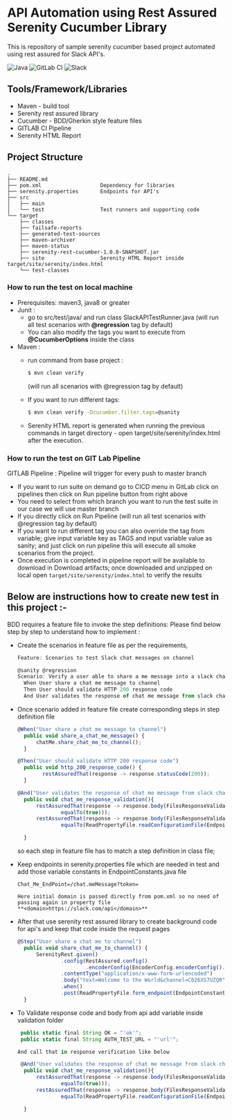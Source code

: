 # API Automation using Rest Assured Serenity Cucumber Library

This is repository of sample serenity cucumber based project automated using rest assured for Slack API's.

<img alt="Java" src="https://img.shields.io/badge/java-%23ED8B00.svg?style=for-the-badge&logo=java&logoColor=white"/> <img alt="GitLab CI" src="https://img.shields.io/badge/GitLabCI-%23181717.svg?style=for-the-badge&logo=gitlab&logoColor=white"/> <img alt="Slack" src="https://img.shields.io/badge/Slack-4A154B?style=for-the-badge&logo=slack&logoColor=white" /> 

## Tools/Framework/Libraries

- Maven - build tool
- Serenity rest assured library
- Cucumber - BDD/Gherkin style feature files
- GITLAB CI Pipeline
- Serenity HTML Report

## Project Structure
```
.
├── README.md
├── pom.xml                   Dependency for libraries
├── serenity.properties       Endpoints for API's
├── src
│   ├── main
│   └── test                  Test runners and supporting code 
└── target
    ├── classes
    ├── failsafe-reports
    ├── generated-test-sources
    ├── maven-archiver
    ├── maven-status
    ├── serenity-rest-cucumber-1.0.0-SNAPSHOT.jar
    ├── site                  Serenity HTML Report inside target/site/serenity/index.html
    └── test-classes

```

### How to run the test on local machine
- Prerequisites: maven3, java8 or greater
- Junit :
  - go to src/test/java/ and run class SlackAPITestRunner.java 
    (will run all test scenarios with **@regression** tag by default)
  - You can also modify the tags you want to execute from **@CucumberOptions** inside the class
- Maven :
  - run command from base project :
    
    ```bash
    $ mvn clean verify
    ```
    
    (will run all scenarios with @regression tag by default)
    
  - If you want to run different tags: 

    ```bash
    $ mvn clean verify -Dcucumber.filter.tags=@sanity
    ```
    
  - Serenity HTML report is generated when running the previous commands in target directory - open target/site/serenity/index.html after the execution.

### How to run the test on GIT Lab Pipeline
 GITLAB Pipeline :
   Pipeline will trigger for every push to master branch
  - If you want to run suite on demand go to CICD menu in 
    GitLab click on pipelines then click on Run pipeline button from right above
  - You need to select from which branch you want to run the test suite in our case we will use master branch
  - If you directly click on Run Pipeline (will run all test scenarios with @regression tag by default)
  - If you want to run different tag you can also override the tag from variable; give input variable key as TAGS and input variable value as sanity; and just 
    click on run pipeline this will execute all smoke scenarios from the project.
  - Once execution is completed in pipeline report will be available to download in Download artifacts; once downloaded and unzipped on local open `target/site/serenity/index.html` to verify the results 


## Below are instructions how to create new test in this project :-
BDD requires a feature file to invoke the step definitions:
Please find below step by step to understand how to implement :
- Create the scenarios in feature file as per the requirements,
  ```javascript
  Feature: Scenarios to test Slack chat messages on channel

  @sanity @regression
  Scenario: Verify a user able to share a me message into a slack channel
    When User share a chat me message to channel
    Then User should validate HTTP 200 response code
    And User validates the response of chat me message from slack channel
  ```  

- Once scenario added in feature file create corresponding steps in step definition file

  ```javascript
  @When("User share a chat me message to channel")
    public void share_a_chat_me_message() {
        chatMe.share_chat_me_to_channel();
    }
  
  @Then("User should validate HTTP 200 response code")
    public void http_200_response_code() {
          restAssuredThat(response -> response.statusCode(200));
    }
  
  @And("User validates the response of chat me message from slack channel")
    public void chat_me_response_validation(){
        restAssuredThat(response -> response.body(FilesResponseValidation.OK,
                equalTo(true)));
        restAssuredThat(response -> response.body(FilesResponseValidation.CHANNEL,
                equalTo(ReadPropertyFile.readConfigurationFile(EndpointConstants.CHANNEL_ID))));

    }
  ```
  
  so each step in feature file has to match a step definition in class file;
- Keep endpoints in serenity.properties file which are needed in test and add those variable constants in EndpointConstants.java file 
  
  ```
  Chat_Me_EndPoint=/chat.meMessage?token=
  
  Here initial domain is passed directly from pom.xml so no need of passing again in property file
  **<domain>https://slack.com/api</domain>**
  ```
- After that use serenity rest assured library to create background code for api's and keep that code inside the request pages

  ```javascript
  @Step("User share a chat me to channel")
    public void share_chat_me_to_channel() {
        SerenityRest.given()
                .config(RestAssured.config()
                        .encoderConfig(EncoderConfig.encoderConfig().appendDefaultContentCharsetToContentTypeIfUndefined(false)))
                .contentType("application/x-www-form-urlencoded")
                .body("text=Welcome to the World&channel=C026XS7UZQR")
                .when()
                .post(ReadPropertyFile.form_endpoint(EndpointConstants.CHAT_ME_ENDPOINT));
    }
  ```
- To Validate response code and body from api add variable inside validation folder

  ```javascript
   public static final String OK = "'ok'"; 
   public static final String AUTH_TEST_URL = "'url'";
  
  And call that in response verification like below
  
   @And("User validates the response of chat me message from slack channel")
    public void chat_me_response_validation(){
        restAssuredThat(response -> response.body(FilesResponseValidation.OK,
                equalTo(true)));
        restAssuredThat(response -> response.body(FilesResponseValidation.CHANNEL,
                equalTo(ReadPropertyFile.readConfigurationFile(EndpointConstants.CHANNEL_ID))));

    }
  ```